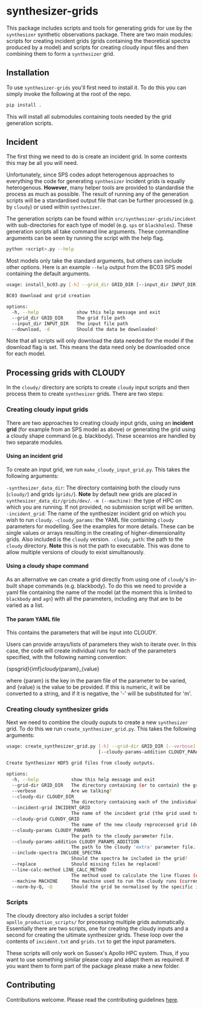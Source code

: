 # synthesizer-grids

This package includes scripts and tools for generating grids for use by the `synthesizer` synthetic observations package. There are two main modules: scripts for creating incident grids (grids containing the theoretical spectra produced by a model) and scripts for creating cloudy input files and then combining them to form a `synthesizer` grid.

## Installation

To use `synthesizer-grids` you'll first need to install it. To do this you can simply invoke the following at the root of the repo.

```sh
pip install .
```

This will install all submodules containing tools needed by the grid generation scripts.

## Incident

The first thing we need to do is create an incident grid. In some contexts this may be all you will need.

Unfortunately, since SPS codes adopt heterogenous approaches to everything the code for generating `synthesizer` incident grids is equally heterogenous. **However**, many helper tools are provided to standardise the process as much as possible. The result of running any of the generation scripts will be a standardised output file that can be further processed (e.g. by `cloudy`) or used within `synthesizer`.

The generation scripts can be found within `src/synthesizer-grids/incident` with sub-directories for each type of model (e.g. `sps` or `blackholes`). These generation scripts all take command line arguments. These commandline arguments can be seen by running the script with the help flag.

```sh
python <script>.py --help
```

Most models only take the standard arguments, but others can include other options. Here is an example `--help` output from the BC03 SPS model containing the default arguments.

```sh
usage: install_bc03.py [-h] --grid_dir GRID_DIR [--input_dir INPUT_DIR] [--download]

BC03 download and grid creation

options:
  -h, --help              show this help message and exit
  --grid_dir GRID_DIR     The grid file path
  --input_dir INPUT_DIR   The input file path
  --download, -d          Should the data be downloaded?
```

Note that all scripts will only download the data needed for the model if the download flag is set. This means the data need only be downloaded once for each model.

## Processing grids with CLOUDY

In the `cloudy/` directory are scripts to create `cloudy` input scripts and then process them to create `synthesizer` grids. There are two steps:

### Creating cloudy input grids

There are two approaches to creating cloudy input grids, using an **incident grid** (for example from an SPS model as above) or generating the grid using a cloudy shape command (e.g. blackbody). These scearnios are handled by two separate modules.

#### Using an incident grid

To create an input grid, we run `make_cloudy_input_grid.py`. This takes the following arguments:

`-synthesizer_data_dir`: The directory containing both the cloudy runs (`cloudy/`) and grids (`grids/`). **Note** by default new grids are placed in `synthesizer_data_dir/grids/dev/`.
`-m (--machine)`: the type of HPC on which you are running. If not provided, no submission script will be written.
`-incident_grid`: The name of the synthesizer incident grid on which you wish to run `cloudy`.
`-cloudy_params`: the YAML file containing `cloudy` parameters for modelling. See the examples for more details. These can be single values or arrays resulting in the creating of higher-dimensionality grids. Also included is the `cloudy` version.
`-cloudy_path`: the path to the `cloudy` directory. **Note** this is not the path to executable. This was done to allow multiple versions of cloudy to exist simultanously.

#### Using a cloudy shape command

As an alternative we can create a grid directly from using one of `cloudy`'s in-built shape commands (e.g. blackbody). To do this we need to provide a yaml file containing the name of the model (at the moment this is limited to `blackbody` and `agn`) with all the parameters, including any that are to be varied as a list.

#### The param YAML file

This contains the parameters that will be input into CLOUDY.

Users can provide arrays/lists of parameters they wish to iterate over. In this case, the code will create individual runs for each of the parameters specified, with the following naming convention:

{sps*grid}*{imf}_cloudy_{param}\_{value}

where {param} is the key in the param file of the parameter to be varied, and {value} is the value to be provided. If this is numeric, it will be converted to a string, and if it is negative, the '-' will be substituted for 'm'.

### Creating cloudy synthesizer grids

Next we need to combine the cloudy ouputs to create a new `synthesizer` grid. To do this we run `create_synthesizer_grid.py`. This takes the following arguments:

```bash
usage: create_synthesizer_grid.py [-h] --grid-dir GRID_DIR [--verbose] --cloudy-dir CLOUDY_DIR --incident-grid INCIDENT_GRID [--cloudy-grid CLOUDY_GRID] [--cloudy-params CLOUDY_PARAMS]
                                  [--cloudy-params-addition CLOUDY_PARAMS_ADDITION] [--include-spectra INCLUDE_SPECTRA] [--replace REPLACE] [--line-calc-method LINE_CALC_METHOD] [--machine MACHINE] [--norm-by-Q]

Create Synthesizer HDF5 grid files from cloudy outputs.

options:
  -h, --help            show this help message and exit
  --grid-dir GRID_DIR   The directory containing (or to contain) the grids.
  --verbose             Are we talking?
  --cloudy-dir CLOUDY_DIR
                        The directory containing each of the individual cloudy run outputs.
  --incident-grid INCIDENT_GRID
                        The name of the incident grid (the grid used to generate the cloudy runs).
  --cloudy-grid CLOUDY_GRID
                        The name of the new cloudy reprocessed grid (default to <incident_grid>_cloudy.hdf5).
  --cloudy-params CLOUDY_PARAMS
                        The path to the cloudy parameter file.
  --cloudy-params-addition CLOUDY_PARAMS_ADDITION
                        The path to the cloudy 'extra' parameter file.
  --include-spectra INCLUDE_SPECTRA
                        Should the spectra be included in the grid?
  --replace             Should missing files be replaced?
  --line-calc-method LINE_CALC_METHOD
                        The method used to calculate the line fluxes (either 'lines' or 'linelist')
  --machine MACHINE     The machine used to run the cloudy runs (currently only supports apollo)
  --norm-by-Q, -Q       Should the grid be normalised by the specific ionising luminosity?

```

### Scripts

The cloudy directory also includes a script folder `apollo_production_scripts/` for processing multiple grids automatically. Essentially there are two scripts, one for creating the cloudy inputs and a second for creating the ultimate synthesizer grids. These loop over the contents of `incident.txt` and `grids.txt` to get the input parameters.

These scripts will only work on Sussex's Apollo HPC system. Thus, if you want to use something similar please copy and adapt them as required. If you want them to form part of the package please make a new folder.

## Contributing

Contributions welcome. Please read the contributing guidelines [here](https://github.com/flaresimulations/synthesizer/blob/main/docs/CONTRIBUTING.md).
